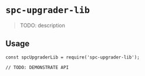 # `spc-upgrader-lib`

> TODO: description

## Usage

```
const spcUpgraderLib = require('spc-upgrader-lib');

// TODO: DEMONSTRATE API
```
